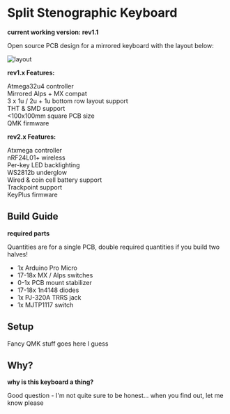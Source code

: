 # Split Stenographic Keyboard

**current working version: rev1.1**

Open source PCB design for a mirrored keyboard with the layout below:

![layout](rev1.0/images/layout.png?raw=true "layout")

**rev1.x Features:**

Atmega32u4 controller  
Mirrored Alps + MX compat  
3 x 1u / 2u + 1u bottom row layout support  
THT & SMD support  
<100x100mm square PCB size  
QMK firmware

**rev2.x Features:**

Atxmega controller  
nRF24L01+ wireless  
Per-key LED backlighting  
WS2812b underglow   
Wired & coin cell battery support  
Trackpoint support  
KeyPlus firmware

## Build Guide

**required parts**

Quantities are for a single PCB, double required quantities if you build two halves!

- 1x Arduino Pro Micro
- 17-18x MX / Alps switches
- 0-1x PCB mount stabilizer
- 17-18x 1n4148 diodes
- 1x PJ-320A TRRS jack
- 1x MJTP1117 switch

## Setup

Fancy QMK stuff goes here I guess

## Why?

**why is this keyboard a thing?**

Good question - I'm not quite sure to be honest... when you find out, let me know please
